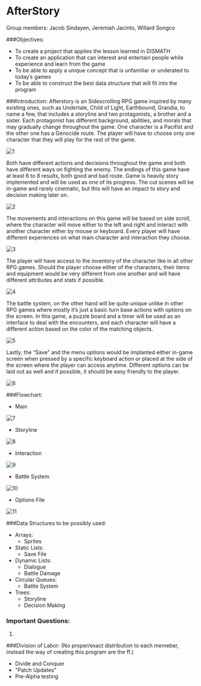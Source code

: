 # AfterStory

Group members: Jacob Sindayen, Jeremiah Jacinto, Willard Songco

###Objectives:

-	To create a project that applies the lesson learned in DISMATH
-	To create an application that can interest and entertain people while experience and learn from the game
-	To be able to apply a unique concept that is unfamiliar or underated to today’s games
-	To be able to construct the best data structure that will fit into the program


###Introduction:
Afterstory is an Sidescrolling RPG game inspired by many existing ones, such as Undertale, Child of Light, Earthbound, Grandia, to name a few, that includes a storyline and two protagonists, a brother and a sister. Each protagonist has different background, abilities, and morals that may gradually change throughout the game. One character is a Pacifist and the other one has a Genocide route. The player will have to choose only one character that they will play for the rest of the game.

![1](https://github.com/DLSU-Manila-LBYCP12/AmpliFly/blob/master/Picture%201.png)

Both have different actions and decisions throughout the game and both have different ways on fighting the enemy. The endings of this game have at least 6 to 8 results, both good and bad route. Game is heavily story implemented and will be used as one of its progress. The cut scenes will be in-game and rarely cinematic, but this will have an impact to story and decision making later on.

![2](https://github.com/DLSU-Manila-LBYCP12/AmpliFly/blob/master/Picture%202.png)

The movements and interactions on this game will be based on side scroll, where the character will move either to the left and right and interact with another character either by mouse or keyboard. Every player will have different experiences on what main character and interaction they choose.

![3](https://github.com/DLSU-Manila-LBYCP12/AmpliFly/blob/master/Picture%203.png)

The player will have access to the inventory of the character like in all other RPG games. Should the player choose either of the characters, their items and equipment would be very different from one another and will have different attributes and stats if possible.

![4](https://github.com/DLSU-Manila-LBYCP12/AmpliFly/blob/master/Picture%204.png)

The battle system, on the other hand will be quite unique unlike in other RPG games where mostly it’s just a basic turn base actions with options on the screen. In this game, a puzzle board and a timer will be used as an interface to deal with the encounters, and each character will have a different action based on the color of the matching objects.

![5](https://github.com/DLSU-Manila-LBYCP12/AmpliFly/blob/master/Picture%205.png)

Lastly, the “Save” and the menu options would be implanted either in-game screen when pressed by a specific keyboard action or placed at the side of the screen where the player can access anytime. Different options can be laid out as well and if possible, it should be easy friendly to the player.

![6](https://github.com/DLSU-Manila-LBYCP12/AmpliFly/blob/master/Picture%206.png)


###Flowchart:
-	Main

![7]()

-	Storyline

![8]()

-	Interaction

![9]()

-	Battle System

![10]()	

- Options File

![11]()


###Data Structures to be possibly used:
- Arrays:
  - Sprites
- Static Lists:
  - Save File
- Dynamic Lists:
  - Dialogue
  - Battle Damage
- Circular Queues:
  - Battle System
- Trees:
  - Storyline
  - Decision Making

### Important Questions:

1. 

###Division of Labor:
(No proper/exact distribution to each memeber, instead the way of creating this program are the ff.)
- Divide and Conquer
- "Patch Updates"
- Pre-Alpha testing
